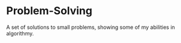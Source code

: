 # Problem-Solving
A set of solutions to small problems, showing some of my abilities in algorithmy.
